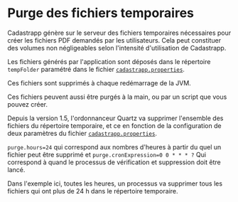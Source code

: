 # Purge des fichiers temporaires

Cadastrapp génère sur le serveur des fichiers temporaires nécessaires pour créer les fichiers PDF demandés par les utilisateurs. Cela peut constituer des volumes non négligeables selon l'intensité d'utilisation de Cadastrapp.

Les fichiers générés par l'application sont déposés dans le répertoire `tempFolder` paramétré dans le fichier [`cadastrapp.properties`](https://github.com/georchestra/cadastrapp/blob/master/cadastrapp/src/main/resources/cadastrapp.properties#L146).

Ces fichiers sont supprimés à chaque redémarrage de la JVM.

Ces fichiers peuvent aussi être purgés à la main, ou par un script que vous pouvez créer.

Depuis la version 1.5, l'ordonnanceur Quartz va supprimer l'ensemble des fichiers du répertoire temporaire, et ce en fonction de la configuration de deux paramètres du fichier [`cadastrapp.properties`](https://github.com/georchestra/cadastrapp/blob/master/cadastrapp/src/main/resources/cadastrapp.properties#L155-L159).

`purge.hours=24` qui correspond aux nombres d'heures à partir du quel un fichier peut être supprimé et `purge.cronExpression=0 0 * * * ?` Qui correspond à quand le processus de vérification et suppression doit être lancé.

Dans l'exemple ici, toutes les heures, un processus va supprimer tous les fichiers qui ont plus de 24 h dans le répertoire temporaire.

